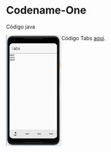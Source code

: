 # Codename-One
Código java


<img align="left" src="https://github.com/10k63produtora/Codename-One/blob/main/Tabs.png" height="300">

Código Tabs [aqui](https://github.com/10k63produtora/Codename-One/blob/main/Tabs.java).



